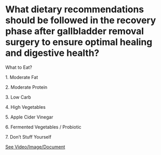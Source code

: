 # What dietary recommendations should be followed in the recovery phase after gallbladder removal surgery to ensure optimal healing and digestive health?

What to Eat?

1\. Moderate Fat

2\. Moderate Protein

3\. Low Carb

4\. High Vegetables

5\. Apple Cider Vinegar

6\. Fermented Vegetables / Probiotic

7\. Don’t Stuff Yourself

 [See Video/Image/Document](https://hls-player.drberg.com/asset?path=migrated-assets/gallbladder-removed-can-i-eat-what-i-want-drberg)